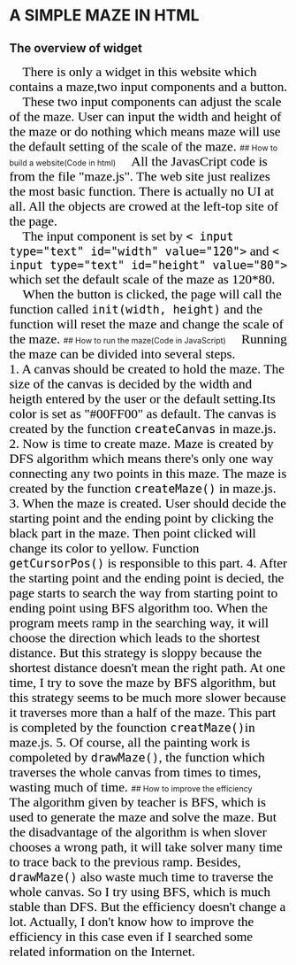 # A SIMPLE MAZE IN HTML
## The overview of widget
<font face="Times New Roman" size="5" color="#000000">
     &emsp;There is only a widget in this website which contains a maze,two input components and a button. <br> 
     &emsp;These two input components can adjust the scale of the maze. User can input the width and height of the maze or do nothing which means maze will use the default setting of the scale of the maze.
</font>
## How to build a website(Code in html)
<font face="Times New Roman" size="5" color="#000000">
     &emsp;All the JavasCript code is from the file "maze.js". The web site just realizes the most basic function. There is actually no UI at all. 
     All the objects are crowed at the left-top site of the page.
     <br>
     &emsp;The input component is set by <code>< input type="text" id="width" value="120"></code> and <code>< input type="text" id="height" value="80"></code> which set the default scale of the maze as 120*80.
     &emsp;When the button is clicked, the page will call the function called <code>init(width, height)</code> and the function will reset the maze and change the scale  of the maze.
</font>
## How to run the maze(Code in JavaScript)
<font face="Times New Roman" size="5" color="#000000">
     &emsp;Running the maze can be divided into several steps.
     <br>
     1. A canvas should be created to hold the maze. The size of the canvas is decided by the width and heigth entered by the user or the default setting.Its color is set as "#00FF00" as default. The canvas is created by the function <code>createCanvas</code> in maze.js.
     2. Now is time to create maze. Maze is created by DFS algorithm which means there's only one way connecting any two points in this maze. The maze is created by the function <code>createMaze()</code> in maze.js.
     3. When the maze is created. User should decide the starting point and the ending point by clicking the black part in the maze. Then point clicked will change its color to yellow. Function <code>getCursorPos()</code> is responsible to this part.
     4. After the starting point and the ending point is decied, the page starts to search the way from starting point to ending point using BFS algorithm too. When the program meets ramp in the searching way, it will choose the direction which leads to the shortest distance. But this strategy is sloppy because the shortest distance doesn't mean the right path. At one time, I try to sove the maze by BFS algorithm, but this strategy seems to be much more slower because it traverses more than a half of the maze. This part is completed by the founction <code>creatMaze()</code>in maze.js. 
     5. Of course, all the painting work is compoleted by <code>drawMaze()</code>, the function which traverses the whole canvas from times to times, wasting much of time.
</font>
## How to improve the efficiency
<font face="Times New Roman" size="5" color="#000000">
     &emsp;The algorithm given by teacher is BFS, which is used to generate the maze and solve the maze. But the disadvantage of the algorithm is when slover chooses a wrong path, it will take solver many time to trace back to the previous ramp. Besides, <code>drawMaze()</code> also waste much time to traverse the whole canvas. So I try using BFS, which is much stable than DFS. But the efficiency doesn't change a lot. Actually, I don't know how to improve the efficiency in this case even if I searched some related information on the Internet.
</font>